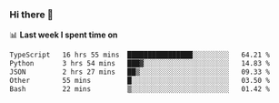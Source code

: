 ### Hi there 👋

<!--
**DBvc/DBvc** is a ✨ _special_ ✨ repository because its `README.md` (this file) appears on your GitHub profile.

Here are some ideas to get you started:

- 🔭 I’m currently working on ...
- 🌱 I’m currently learning ...
- 👯 I’m looking to collaborate on ...
- 🤔 I’m looking for help with ...
- 💬 Ask me about ...
- 📫 How to reach me: ...
- 😄 Pronouns: ...
- ⚡ Fun fact: ...
-->

📊 **Last week I spent time on**
<!--START_SECTION:waka-->

```txt
TypeScript   16 hrs 55 mins  ████████████████░░░░░░░░░   64.21 %
Python       3 hrs 54 mins   ███▓░░░░░░░░░░░░░░░░░░░░░   14.83 %
JSON         2 hrs 27 mins   ██▒░░░░░░░░░░░░░░░░░░░░░░   09.33 %
Other        55 mins         █░░░░░░░░░░░░░░░░░░░░░░░░   03.50 %
Bash         22 mins         ▒░░░░░░░░░░░░░░░░░░░░░░░░   01.42 %
```

<!--END_SECTION:waka-->
